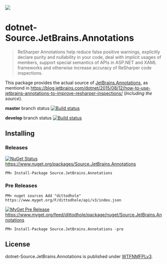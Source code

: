 ![](https://resharper-plugins.jetbrains.com/Content/Images/packageReSharper.png)

# dotnet-Source.JetBrains.Annotations
> ReSharper Annotations help reduce false positive warnings, explicitly declare purity and nullability in your code, deal with implicit usages of members, support special semantics of APIs in ASP.NET and XAML frameworks and otherwise increase accuracy of ReSharper code inspections.

This package provides the actual source of [JetBrains.Annotations](https://www.nuget.org/packages/JetBrains.Annotations), as mentiond in https://blog.jetbrains.com/dotnet/2015/08/12/how-to-use-jetbrains-annotations-to-improve-resharper-inspections/ (*Including the source*).

**master** branch status
[![Build status](https://ci.appveyor.com/api/projects/status/y1uctwp46sibegt5)](https://ci.appveyor.com/project/dittodhole/dotnet-source-jetbrains-annotations)

**develop** branch status
[![Build status](https://ci.appveyor.com/api/projects/status/y1uctwp46sibegt5/branch/develop)](https://ci.appveyor.com/project/dittodhole/dotnet-source-jetbrains-annotations/branch/develop)

## Installing

### Releases

[![NuGet Status](https://img.shields.io/nuget/v/Source.JetBrains.Annotations.svg)](https://www.nuget.org/packages/Source.JetBrains.Annotations)
https://www.nuget.org/packages/Source.JetBrains.Annotations

    PM> Install-Package Source.JetBrains.Annotations

### Pre Releases

    PM> nuget sources Add "dittodhole" https://www.myget.org/F/dittodhole/api/v3/index.json

[![MyGet Pre Release](https://img.shields.io/myget/dittodhole/vpre/Source.JetBrains.Annotations.svg)](https://www.myget.org/feed/dittodhole/package/nuget/Source.JetBrains.Annotations)
https://www.myget.org/feed/dittodhole/package/nuget/Source.JetBrains.Annotations

    PM> Install-Package Source.JetBrains.Annotations -pre

## License

dotnet-Source.JetBrains.Annotations is published under [WTFNMFPLv3](https:////github.com/dittodhole/WTFNMFPLv3).
